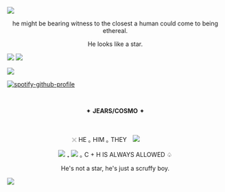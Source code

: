 ![](https://64.media.tumblr.com/4270ccde1a44836b4e931e63bb145024/6c786e2d65725895-7d/s2048x3072/9e8903bc4516a7b55410357c8bdbfad36ea95a1d.pnj)


<p align="center"> he might be bearing witness to the closest a human could come to being ethereal.

<p align="center"> He looks like a star.

![](https://64.media.tumblr.com/d3be71600def5854f5d700f2c5bec5b9/b28c94218969a43d-1a/s400x600/7d3ad6bc15b30af6423ca7e1dc953cdd92397c8e.gifv)
![](https://64.media.tumblr.com/feb4e70f4941bde4be5d7b3fff1fd040/b28c94218969a43d-a0/s400x600/f87616e5446983bdbb397de0a2890529fde9ff67.gifv)

![](https://komarev.com/ghpvc/?username=elcafeina&color=8b0000&label=♡&style=plastic)

[![spotify-github-profile](https://spotify-github-profile.kittinanx.com/api/view?uid=31b5bp6fapsnu7kgfi2i6g5ziooa&cover_image=true&theme=novatorem&show_offline=true&background_color=121212&interchange=false&bar_color=53b14f&bar_color_cover=false)](https://github.com/kittinan/spotify-github-profile)



⠀⠀                                      ͏͏͏ ͏͏͏ ͏͏͏ ͏͏͏ ͏͏͏<p align="center">✦ __**JEARS/COSMO**__ ✦ 

⠀                                     ⠀ ͏͏͏ ͏͏͏ ͏͏͏ ͏͏͏<p align="center">𓏴 HE  ｡  HIM  ｡  THEY ⠀![](https://cdn.discordapp.com/attachments/695511964813885510/1323390295588732959/Untitled797_20241230124029.png?ex=677456c1&is=67730541&hm=daf8c10a73de76187c79e707b7b39e0811dfb6e5a742d07a31697dec78b90f42&)
⠀⠀ ͏͏͏                               ͏͏͏ ͏͏͏ ͏͏͏ ͏͏͏   <p align="center">![](https://64.media.tumblr.com/5b0cf436997c54b0eae472e99a88f17a/f8fe48411339d1b7-91/s75x75_c1/e10f386653c732a908a08ed60bb8730204987641.pnj) ₊ ![](https://64.media.tumblr.com/ea16ce641afebf6712bdb02d8b13005e/f8fe48411339d1b7-e0/s75x75_c1/be700a2a6875970dcc36ebc67860499929dbf482.pnj)  ｡  C + H IS ALWAYS ALLOWED  ♤ 



<p align="center"> He's not a star, he's just a scruffy boy.

![](https://64.media.tumblr.com/14c99cb595076d6145ae3db3ebacf3e2/6c786e2d65725895-e6/s2048x3072/b96fe3157e0345ba712225c182e9121e629cb790.pnj)

